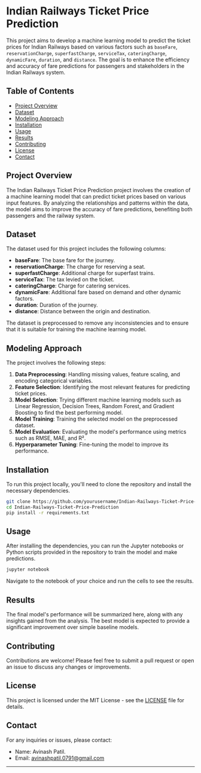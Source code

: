 # Indian Railways Ticket Price Prediction

This project aims to develop a machine learning model to predict the ticket prices for Indian Railways based on various factors such as `baseFare`, `reservationCharge`, `superfastCharge`, `serviceTax`, `cateringCharge`, `dynamicFare`, `duration`, and `distance`. The goal is to enhance the efficiency and accuracy of fare predictions for passengers and stakeholders in the Indian Railways system.

## Table of Contents
- [Project Overview](#project-overview)
- [Dataset](#dataset)
- [Modeling Approach](#modeling-approach)
- [Installation](#installation)
- [Usage](#usage)
- [Results](#results)
- [Contributing](#contributing)
- [License](#license)
- [Contact](#contact)

## Project Overview
The Indian Railways Ticket Price Prediction project involves the creation of a machine learning model that can predict ticket prices based on various input features. By analyzing the relationships and patterns within the data, the model aims to improve the accuracy of fare predictions, benefiting both passengers and the railway system.

## Dataset
The dataset used for this project includes the following columns:
- **baseFare**: The base fare for the journey.
- **reservationCharge**: The charge for reserving a seat.
- **superfastCharge**: Additional charge for superfast trains.
- **serviceTax**: The tax levied on the ticket.
- **cateringCharge**: Charge for catering services.
- **dynamicFare**: Additional fare based on demand and other dynamic factors.
- **duration**: Duration of the journey.
- **distance**: Distance between the origin and destination.

The dataset is preprocessed to remove any inconsistencies and to ensure that it is suitable for training the machine learning model.

## Modeling Approach
The project involves the following steps:
1. **Data Preprocessing**: Handling missing values, feature scaling, and encoding categorical variables.
2. **Feature Selection**: Identifying the most relevant features for predicting ticket prices.
3. **Model Selection**: Trying different machine learning models such as Linear Regression, Decision Trees, Random Forest, and Gradient Boosting to find the best performing model.
4. **Model Training**: Training the selected model on the preprocessed dataset.
5. **Model Evaluation**: Evaluating the model's performance using metrics such as RMSE, MAE, and R².
6. **Hyperparameter Tuning**: Fine-tuning the model to improve its performance.

## Installation
To run this project locally, you'll need to clone the repository and install the necessary dependencies.

```bash
git clone https://github.com/yourusername/Indian-Railways-Ticket-Price-Prediction.git
cd Indian-Railways-Ticket-Price-Prediction
pip install -r requirements.txt
```

## Usage
After installing the dependencies, you can run the Jupyter notebooks or Python scripts provided in the repository to train the model and make predictions.

```bash
jupyter notebook
```

Navigate to the notebook of your choice and run the cells to see the results.

## Results
The final model's performance will be summarized here, along with any insights gained from the analysis. The best model is expected to provide a significant improvement over simple baseline models.

## Contributing
Contributions are welcome! Please feel free to submit a pull request or open an issue to discuss any changes or improvements.

## License
This project is licensed under the MIT License - see the [LICENSE](LICENSE) file for details.

## Contact
For any inquiries or issues, please contact:
- Name: Avinash Patil.
- Email: avinashpatil.0791@gmail.com

---
